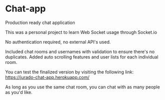 # Chat-app
Production ready chat application

This was a personal project to learn Web Socket usage through Socket.io

No authentication required, no external API's used.

Included chat rooms and usernames with validation to ensure there's no duplicates. Added auto scrolling features and user lists for each individual room. 

You can test the finalized version by visiting the following link:
https://jurado-chat-app.herokuapp.com/

As long as you use the same chat room, you can chat with as many people as you'd like. 
